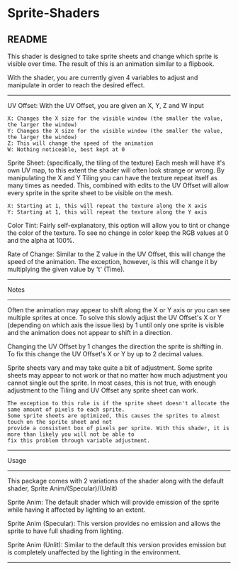 # Sprite-Shaders

README
-----------------------
This shader is designed to take sprite sheets and change which sprite is visible over time. The result of this
is an animation similar to a flipbook.

With the shader, you are currently given 4 variables to adjust and manipulate in order to reach the desired effect.

-----------------------
UV Offset:
    With the UV Offset, you are given an X, Y, Z and W input

    X: Changes the X size for the visible window (the smaller the value, the larger the window)
    Y: Changes the X size for the visible window (the smaller the value, the larger the window)
    Z: This will change the speed of the animation
    W: Nothing noticeable, best kept at 0

Sprite Sheet: (specifically, the tiling of the texture)
    Each mesh will have it's own UV map, to this extent the shader will often look strange or wrong. By manipulating 
    the X and Y Tiling you can have the texture repeat itself as many times as needed. This, combined with edits to
    the UV Offset will allow every sprite in the sprite sheet to be visible on the mesh.

    X: Starting at 1, this will repeat the texture along the X axis
    Y: Starting at 1, this will repeat the texture along the Y axis

Color Tint:
    Fairly self-explanatory, this option will allow you to tint or change the color of the texture. To see no
    change in color keep the RGB values at 0 and the alpha at 100%.

Rate of Change:
    Similar to the Z value in the UV Offset, this will change the speed of the animation. The exception, however, 
    is this will change it by multiplying the given value by 't' (Time).

-----------------------
Notes

-----------------------
Often the animation may appear to shift along the X or Y axis or you can see multiple sprites at once.
    To solve this slowly adjust the UV Offset's X or Y (depending on which axis the issue lies) by 1 until only one
    sprite is visible and the animation does not appear to shift in a direction.

Changing the UV Offset by 1 changes the direction the sprite is shifting in.
    To fix this change the UV Offset's X or Y by up to 2 decimal values.

Sprite sheets vary and may take quite a bit of adjustment.
    Some sprite sheets may appear to not work or that no matter how much adjustment you cannot single out the sprite.
    In most cases, this is not true, with enough adjustment to the Tiling and UV Offset any sprite sheet can work.
    
    The exception to this rule is if the sprite sheet doesn't allocate the same amount of pixels to each sprite.
    Some sprite sheets are optimized, this causes the sprites to almost touch on the sprite sheet and not
    provide a consistent box of pixels per sprite. With this shader, it is more than likely you will not be able to
    fix this problem through variable adjustment.

-----------------------
Usage

-----------------------
This package comes with 2 variations of the shader along with the default shader, Sprite Anim/(Specular)/(Unlit)

Sprite Anim:
    The default shader which will provide emission of the sprite while having it affected by lighting to an extent.

Sprite Anim (Specular):
    This version provides no emission and allows the sprite to have full shading from lighting.

Sprite Anim (Unlit):
    Similar to the default this version provides emission but is completely unaffected by the lighting in the environment.

-----------------------
